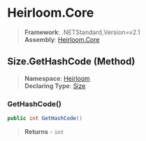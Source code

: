 # Heirloom.Core

> **Framework**: .NETStandard,Version=v2.1  
> **Assembly**: [Heirloom.Core][0]

## Size.GetHashCode (Method)

> **Namespace**: [Heirloom][0]  
> **Declaring Type**: [Size][1]

### GetHashCode()

```cs
public int GetHashCode()
```

> **Returns** - `int`

[0]: ../../../Heirloom.Core.md
[1]: ../Size.md
